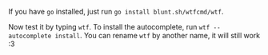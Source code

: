 If you have `go` installed, just run `go install blunt.sh/wtfcmd/wtf`.

Now test it by typing `wtf`.
To install the autocomplete, run `wtf --autocomplete install`.
You can rename `wtf` by another name, it will still work :3